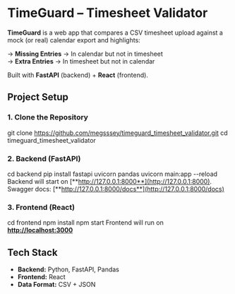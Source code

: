 # TimeGuard – Timesheet Validator

**TimeGuard** is a web app that compares a CSV timesheet upload against a mock (or real) calendar export and highlights:

 -> **Missing Entries** → In calendar but not in timesheet  
 -> **Extra Entries** → In timesheet but not in calendar  

Built with **FastAPI** (backend) + **React** (frontend).  

##  Project Setup

### 1. Clone the Repository
git clone https://github.com/megsssey/timeguard_timesheet_validator.git
cd timeguard_timesheet_validator

### 2. Backend (FastAPI)
cd backend
pip install fastapi uvicorn pandas
uvicorn main:app --reload
Backend will start on [**http://127.0.0.1:8000**](http://127.0.0.1:8000).  
Swagger docs: [**http://127.0.0.1:8000/docs**](http://127.0.0.1:8000/docs)

### 3. Frontend (React)
cd frontend
npm install
npm start
Frontend will run on [**http://localhost:3000**](http://localhost:3000)
##  Tech Stack

- **Backend:** Python, FastAPI, Pandas
- **Frontend:** React
- **Data Format:** CSV + JSON



